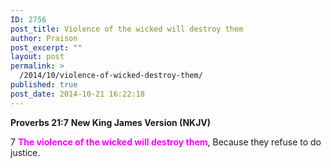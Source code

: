```yaml
---
ID: 2756
post_title: Violence of the wicked will destroy them
author: Praison
post_excerpt: ""
layout: post
permalink: >
  /2014/10/violence-of-wicked-destroy-them/
published: true
post_date: 2014-10-21 16:22:18
---
```

<strong>Proverbs 21:7</strong>
<strong> New King James Version (NKJV)</strong>

7 <span style="color: #ff00ff;"><strong>The violence of the wicked will destroy them</strong></span>,
Because they refuse to do justice.